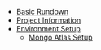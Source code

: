 - [Basic Rundown](BasicRundown.md)
- [Project Information](ProjectInformation.md)
- [Environment Setup](EnvironmentSetup.md)
  - [Mongo Atlas Setup](MongoAtlasSetup.md)
